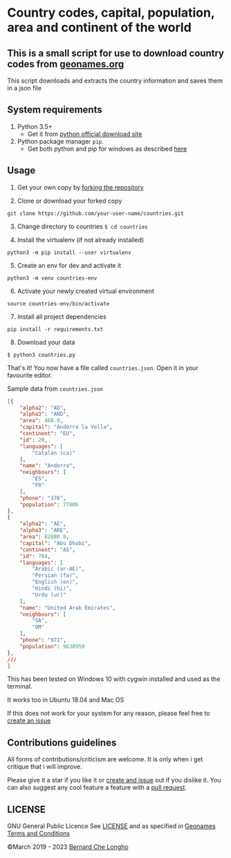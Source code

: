 # Country codes, capital, population, area and continent of the world

## This is a small script for use to download country codes from [geonames.org](https://www.geonames.org/countries/)

This script downloads and extracts the country information and saves them in a json file

## System requirements
1. Python 3.5+
    - Get it from [python official download site](https://www.python.org/downloads/)
2. Python package manager `pip`. 
    - Get both python and pip for windows as described [here](https://github.com/BurntSushi/nfldb/wiki/Python-&-pip-Windows-installation#pip-install)

## Usage
1. Get your own copy by [forking the repository](https://github.com/blongho/countries/fork)

2. Clone or download your forked copy 

```shell$ 
git clone https://github.com/your-user-name/countries.git 
```

3. Change directory to countries ```$ cd countries ```

4. Install the virtualenv (if not already installed)

```shell 
python3 -m pip install --user virtualenv
```

5. Create an env for dev and activate it

```shell 
python3 -m venv countries-env
```

6. Activate your newly created virtual environment

```shell 
source countries-env/bin/activate
```

7. Install all project dependencies 

```shell 
pip install -r requirements.txt
```

8. Download your data

```shell
$ python3 countries.py
```

That's it! You now have a file called `countries.json`. Open it in your favourite editor.

Sample data from `countries.json`
```json 
[{
    "alpha2": "AD",
    "alpha3": "AND",
    "area": 468.0,
    "capital": "Andorra la Vella",
    "continent": "EU",
    "id": 20,
    "languages": [
        "Catalan (ca)"
    ],
    "name": "Andorra",
    "neighbours": [
        "ES",
        "FR"
    ],
    "phone": "376",
    "population": 77006
},
{
    "alpha2": "AE",
    "alpha3": "ARE",
    "area": 82880.0,
    "capital": "Abu Dhabi",
    "continent": "AS",
    "id": 784,
    "languages": [
        "Arabic (ar-AE)",
        "Persian (fa)",
        "English (en)",
        "Hindi (hi)",
        "Urdu (ur)"
    ],
    "name": "United Arab Emirates",
    "neighbours": [
        "SA",
        "OM"
    ],
    "phone": "971",
    "population": 9630959
},
///
]
```

This has been tested on Windows 10 with cygwin installed and used as the terminal.

It works too in Ubuntu 18.04 and Mac OS

If this does not work for your system for any reason, please feel free to [create an issue](https://github.com/blongho/countries/issues) 


## Contributions guidelines
All forms of contributions/criticism are welcome. It is only when i get critique that i will improve. 

Please give it a star if you like it or [create and issue](https://github.com/blongho/countries/issues) out if you dislike it. You can also suggest any cool feature a feature with a [pull request](https://github.com/blongho/countries/pulls).


## LICENSE
GNU General Public Licence 
See [LICENSE](LICENSE) and as specified in [Geonames Terms and Conditions](https://www.geonames.org/export/)

&copy;March 2019 - 2023 [Bernard Che Longho](mailto:blongho02@gmail.com)
